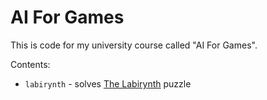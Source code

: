 # AI For Games

This is code for my university course called "AI For Games".

Contents:

* `labirynth` - solves [The Labirynth](https://www.codingame.com/training/hard/the-labyrinth) puzzle
